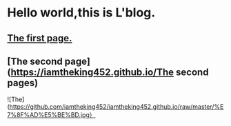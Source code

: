 # Hello world,this is L'blog.
 
## [The first page.](https://iamtheking452.github.io/post-1)

## [The second page](https://iamtheking452.github.io/The second pages)

![The](https://github.com/iamtheking452/iamtheking452.github.io/raw/master/%E7%8F%AD%E5%BE%BD.jpg）
